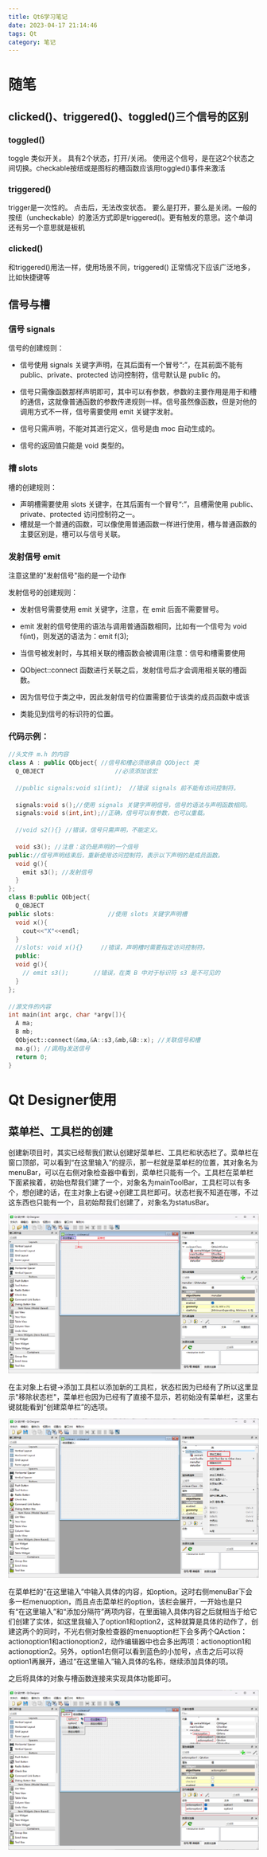 ```yaml
---
title: Qt6学习笔记
date: 2023-04-17 21:14:46
tags: Qt
category: 笔记
---
```






# 随笔

## clicked()、triggered()、toggled()三个信号的区别

### toggled()

toggle 类似开关。 具有2个状态，打开/关闭。  使用这个信号，是在这2个状态之间切换。checkable按纽或是图标的槽函数应该用toggled()事件来激活

### triggered()

trigger是一次性的。 点击后，无法改变状态。 要么是打开，要么是关闭。一般的按纽（uncheckable）的激活方式即是triggered()。更有触发的意思。这个单词还有另一个意思就是板机

### clicked()

和triggered()用法一样，使用场景不同，triggered() 正常情况下应该广泛地多，比如快捷键等



## 信号与槽

### 信号 signals

信号的创建规则：

- 信号使用 signals 关键字声明，在其后面有一个冒号“:”，在其前面不能有 public、private、protected 访问控制符，信号默认是 public 的。


- 信号只需像函数那样声明即可，其中可以有参数，参数的主要作用是用于和槽的通信，这就像普通函数的参数传递规则一样。信号虽然像函数，但是对他的调用方式不一样，信号需要使用 emit 关键字发射。


- 信号只需声明，不能对其进行定义，信号是由 moc 自动生成的。


- 信号的返回值只能是 void 类型的。

### 槽 slots

槽的创建规则：

- 声明槽需要使用 slots 关键字，在其后面有一个冒号“:”，且槽需使用 public、private、protected 访问控制符之一。
- 槽就是一个普通的函数，可以像使用普通函数一样进行使用，槽与普通函数的主要区别是，槽可以与信号关联。



### 发射信号 emit

注意这里的"发射信号"指的是一个动作

发射信号的创建规则：

- 发射信号需要使用 emit 关键字，注意，在 emit 后面不需要冒号。

- emit 发射的信号使用的语法与调用普通函数相同，比如有一个信号为 void f(int)，则发送的语法为：emit f(3); 

- 当信号被发射时，与其相关联的槽函数会被调用(注意：信号和槽需要使用

- QObject::connect 函数进行关联之后，发射信号后才会调用相关联的槽函数。

- 因为信号位于类之中，因此发射信号的位置需要位于该类的成员函数中或该

- 类能见到信号的标识符的位置。

### 代码示例：

```c++
//头文件 m.h 的内容
class A : public QObject{ //信号和槽必须继承自 QObject 类
  Q_OBJECT                    //必须添加该宏
  
  //public signals:void s1(int);  //错误 signals 前不能有访问控制符。
  
  signals:void s();//使用 signals 关键字声明信号，信号的语法与声明函数相同。
  signals:void s(int,int);//正确，信号可以有参数，也可以重载。
  
  //void s2(){} //错误，信号只需声明，不能定义。
  
  void s3(); //注意：这仍是声明的一个信号
public://信号声明结束后，重新使用访问控制符，表示以下声明的是成员函数。
  void g(){
    emit s3(); //发射信号
  }
};
class B:public QObject{
  Q_OBJECT
public slots:               //使用 slots 关键字声明槽
  void x(){
    cout<<"X"<<endl;
  }
  //slots: void x(){}     //错误，声明槽时需要指定访问控制符。
  public:
  void g(){ 
    // emit s3();       //错误，在类 B 中对于标识符 s3 是不可见的
  }
};

//源文件的内容
int main(int argc, char *argv[]){
  A ma; 
  B mb;
  QObject::connect(&ma,&A::s3,&mb,&B::x); //关联信号和槽
  ma.g(); //调用g发送信号
  return 0;
}
```



# Qt Designer使用

## 菜单栏、工具栏的创建

创建新项目时，其实已经帮我们默认创建好菜单栏、工具栏和状态栏了。菜单栏在窗口顶部，可以看到“在这里输入”的提示，那一栏就是菜单栏的位置，其对象名为menuBar，可以在右侧对象检查器中看到，菜单栏只能有一个。工具栏在菜单栏下面紧挨着，初始也帮我们建了一个，对象名为mainToolBar，工具栏可以有多个，想创建的话，在主对象上右键->创建工具栏即可。状态栏我不知道在哪，不过这东西也只能有一个，且初始帮我们创建了，对象名为statusBar。

![image-20230418164800697](Qt6.4-Note/image-20230418164800697.png)

在主对象上右键->添加工具栏以添加新的工具栏，状态栏因为已经有了所以这里显示"移除状态栏"，菜单栏也因为已经有了直接不显示，若初始没有菜单栏，这里右键就能看到“创建菜单栏”的选项。

![image-20230418171053498](Qt6.4-Note/image-20230418171053498.png)

在菜单栏的“在这里输入”中输入具体的内容，如option。这时右侧menuBar下会多一栏menuoption，而且点击菜单栏的option，该栏会展开，一开始也是只有“在这里输入”和“添加分隔符”两项内容，在里面输入具体内容之后就相当于给它们创建了实体，如这里我输入了option1和option2，这种就算是具体的动作了，创建这两个的同时，不光右侧对象检查器的menuoption栏下会多两个QAction：actionoption1和actionoption2，动作编辑器中也会多出两项：actionoption1和actionoption2。另外，option1右侧可以看到蓝色的小加号，点击之后可以将option1再展开，通过“在这里输入”输入具体的名称，继续添加具体的项。

之后将具体的对象与槽函数连接来实现具体功能即可。

![image-20230418173258431](Qt6.4-Note/image-20230418173258431.png)
